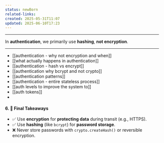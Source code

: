 ```yaml
---
status: newBorn
related-links: 
created: 2025-05-31T11:07
updated: 2025-06-10T17:23
---
```

---

In **authentication**, we primarily use **hashing**, **not encryption**.

---

- [[authentication - why not encryption and when]]
- [[what actually happens in authentication]]
- [[authentication - hash vs encrypt]]
- [[authentication why bcrypt and not crypto]]
- [[authentication patterns]]
- [[authentication - entire stateless process]]
- [[auth levels to improve the system to]]
- [[auth tokens]]
- 


#### 6. 🧠 Final Takeaways

- ✅ Use **encryption** for **protecting data** during transit (e.g., HTTPS).
- ✅ Use **hashing** (like `bcrypt`) for **password storage**.
- ❌ Never store passwords with `crypto.createHash()` or reversible encryption.